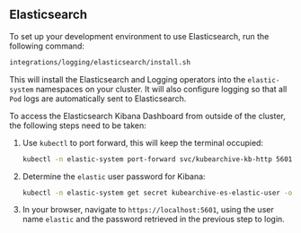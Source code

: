 ## Elasticsearch

To set up your development environment to use Elasticsearch, run the following command:
```bash
integrations/logging/elasticsearch/install.sh
```
This will install the Elasticsearch and Logging operators into the `elastic-system` namespaces on your cluster.
It will also configure logging so that all `Pod` logs are automatically sent to Elasticsearch.

To access the Elasticsearch Kibana Dashboard from outside of the cluster, the following steps need to be taken:
1. Use `kubectl` to port forward, this will keep the terminal occupied:
    ```bash
    kubectl -n elastic-system port-forward svc/kubearchive-kb-http 5601
    ```
1. Determine the `elastic` user password for Kibana:
    ```bash
    kubectl -n elastic-system get secret kubearchive-es-elastic-user -o=jsonpath='{.data.elastic}' | base64 --decode
    ```
1. In your browser, navigate to `https://localhost:5601`, using the user name `elastic` and the password
   retrieved in the previous step to login.
